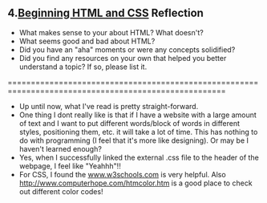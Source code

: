 ## 4.[Beginning HTML and CSS](4_beginning_HTML_CSS/readme.mc) Reflection

* What makes sense to your about HTML? What doesn't? 
* What seems good and bad about HTML?
* Did you have an "aha" moments or were any concepts solidified?
* Did you find any resources on your own that helped you better understand a topic? If so, please list it.

=====================================================================================================
* Up until now, what I've read is pretty straight-forward. 
* One thing I dont really like is that if I have a website with a large amount of text and I want to put different words/block of words in different styles, positioning them, etc. it will take a lot of time. This has nothing to do with programming (I feel that it's more like designing). Or may be I haven't learned enough?
* Yes, when I successfully linked the external .css file to the header of the webpage, I feel like "Yeahhh"!!
* For CSS, I found the www.w3schools.com is very helpful. Also http://www.computerhope.com/htmcolor.htm is a good place to check out different color codes!
